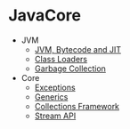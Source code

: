 # JavaCore

- JVM
    - [JVM, Bytecode and JIT](./jit.md)
    - [Class Loaders](./classloaders.md)
    - [Garbage Collection](./gc.md)
- Core
    - [Exceptions](./exceptions.md)
    - [Generics](./generics.md)
    - [Collections Framework](./collections.md)
    - [Stream API](./stream.md)